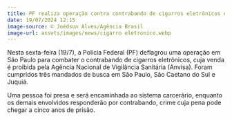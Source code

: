 ```yaml
---
title: PF realiza operação contra contrabando de cigarros eletrônicos em São Paulo e São Caetano
date: 19/07/2024 12:15
image-source: © Joédson Alves/Agência Brasil
image-url: assets/images/news/cigarro eletronico.webp
---
```


Nesta sexta-feira (19/7), a Polícia Federal (PF) deflagrou uma operação em São Paulo para combater o contrabando de cigarros eletrônicos, cuja venda é proibida pela Agência Nacional de Vigilância Sanitária (Anvisa). Foram cumpridos três mandados de busca em São Paulo, São Caetano do Sul e Juquiá.

Uma pessoa foi presa e será encaminhada ao sistema carcerário, enquanto os demais envolvidos responderão por contrabando, crime cuja pena pode chegar a cinco anos de prisão.